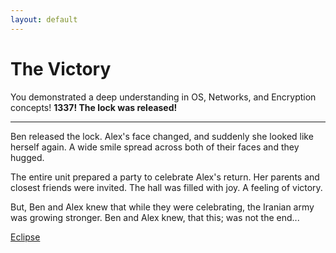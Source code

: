 ```yaml
---
layout: default
---
```


# The Victory

You demonstrated a deep understanding in OS, Networks, and Encryption concepts! **1337! The lock was released!**

---

Ben released the lock. Alex's face changed, and suddenly she looked like herself again.
A wide smile spread across both of their faces and they hugged.

The entire unit prepared a party to celebrate Alex's return. Her parents and closest friends were invited. The hall was filled with joy.
A feeling of victory.

But,
Ben and Alex knew that while they were celebrating, the Iranian army was growing stronger.
Ben and Alex knew,
that this;
was not the end...

[Eclipse](https://www.youtube.com/watch?v=7-mFsGm1uvQ)
